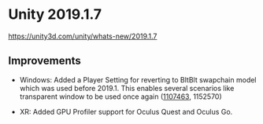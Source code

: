 # Unity 2019.1.7

https://unity3d.com/unity/whats-new/2019.1.7

## Improvements



*   Windows: Added a Player Setting for reverting to BltBlt swapchain model which was used before 2019.1. This enables several scenarios like transparent window to be used once again ([1107463](https://issuetracker.unity3d.com/issues/regression-window-as-a-transparent-overlay-fails-when-using-dwmextendframeintoclientarea-in-the-2019-dot-1-versions), 1152570)
    
*   XR: Added GPU Profiler support for Oculus Quest and Oculus Go.
